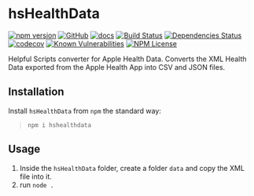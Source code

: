 hsHealthData
============
[![npm version](https://badge.fury.io/js/hshealthdata.svg)](https://badge.fury.io/js/hshealthdata)
[![GitHub](https://img.shields.io/badge/GitHub-hsHealthData-blue.svg)](https://github.com/helpfulscripts/hshealthdata)
[![docs](https://img.shields.io/badge/hsDocs-hsHealthData-blue.svg)](https://helpfulscripts.github.io/hsHealthData/#!/api/hsHealthData/0)
[![Build Status](https://travis-ci.com/HelpfulScripts/hsHealthData.svg?branch=master)](https://travis-ci.com/HelpfulScripts/hsHealthData)
[![Dependencies Status](https://david-dm.org/helpfulscripts/hshealthdata.svg)](https://david-dm.org/helpfulscripts/hshealthdata)
[![codecov](https://codecov.io/gh/HelpfulScripts/hsHealthData/branch/master/graph/badge.svg)](https://codecov.io/gh/HelpfulScripts/hsHealthData)
[![Known Vulnerabilities](https://snyk.io/test/github/HelpfulScripts/hsHealthData/badge.svg?targetFile=package.json)](https://snyk.io/test/github/HelpfulScripts/hsHealthData?targetFile=package.json)
[![NPM License](https://img.shields.io/badge/license-MIT-brightgreen.svg)](https://www.npmjs.com/package/hshealthdata)

Helpful Scripts converter for Apple Health Data.
Converts the XML Health Data exported from the Apple Health App into CSV and JSON files.

## Installation
Install `hsHealthData` from `npm` the standard way:
> `npm i hshealthdata`

## Usage
1. Inside the `hsHealthData` folder, create a folder `data` and copy the XML file into it.
2. run `node .` 